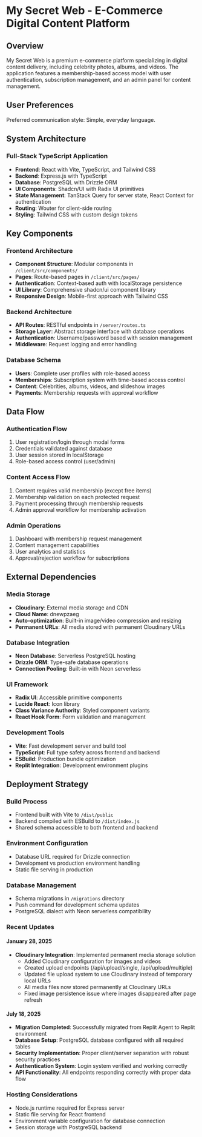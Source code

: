 # My Secret Web - E-Commerce Digital Content Platform

## Overview

My Secret Web is a premium e-commerce platform specializing in digital content delivery, including celebrity photos, albums, and videos. The application features a membership-based access model with user authentication, subscription management, and an admin panel for content management.

## User Preferences

Preferred communication style: Simple, everyday language.

## System Architecture

### Full-Stack TypeScript Application
- **Frontend**: React with Vite, TypeScript, and Tailwind CSS
- **Backend**: Express.js with TypeScript
- **Database**: PostgreSQL with Drizzle ORM
- **UI Components**: Shadcn/UI with Radix UI primitives
- **State Management**: TanStack Query for server state, React Context for authentication
- **Routing**: Wouter for client-side routing
- **Styling**: Tailwind CSS with custom design tokens

## Key Components

### Frontend Architecture
- **Component Structure**: Modular components in `/client/src/components/`
- **Pages**: Route-based pages in `/client/src/pages/`
- **Authentication**: Context-based auth with localStorage persistence
- **UI Library**: Comprehensive shadcn/ui component library
- **Responsive Design**: Mobile-first approach with Tailwind CSS

### Backend Architecture
- **API Routes**: RESTful endpoints in `/server/routes.ts`
- **Storage Layer**: Abstract storage interface with database operations
- **Authentication**: Username/password based with session management
- **Middleware**: Request logging and error handling

### Database Schema
- **Users**: Complete user profiles with role-based access
- **Memberships**: Subscription system with time-based access control
- **Content**: Celebrities, albums, videos, and slideshow images
- **Payments**: Membership requests with approval workflow

## Data Flow

### Authentication Flow
1. User registration/login through modal forms
2. Credentials validated against database
3. User session stored in localStorage
4. Role-based access control (user/admin)

### Content Access Flow
1. Content requires valid membership (except free items)
2. Membership validation on each protected request
3. Payment processing through membership requests
4. Admin approval workflow for membership activation

### Admin Operations
1. Dashboard with membership request management
2. Content management capabilities
3. User analytics and statistics
4. Approval/rejection workflow for subscriptions

## External Dependencies

### Media Storage
- **Cloudinary**: External media storage and CDN
- **Cloud Name**: dnewpzaeg
- **Auto-optimization**: Built-in image/video compression and resizing
- **Permanent URLs**: All media stored with permanent Cloudinary URLs

### Database Integration
- **Neon Database**: Serverless PostgreSQL hosting
- **Drizzle ORM**: Type-safe database operations
- **Connection Pooling**: Built-in with Neon serverless

### UI Framework
- **Radix UI**: Accessible primitive components
- **Lucide React**: Icon library
- **Class Variance Authority**: Styled component variants
- **React Hook Form**: Form validation and management

### Development Tools
- **Vite**: Fast development server and build tool
- **TypeScript**: Full type safety across frontend and backend
- **ESBuild**: Production bundle optimization
- **Replit Integration**: Development environment plugins

## Deployment Strategy

### Build Process
- Frontend built with Vite to `/dist/public`
- Backend compiled with ESBuild to `/dist/index.js`
- Shared schema accessible to both frontend and backend

### Environment Configuration
- Database URL required for Drizzle connection
- Development vs production environment handling
- Static file serving in production

### Database Management
- Schema migrations in `/migrations` directory
- Push command for development schema updates
- PostgreSQL dialect with Neon serverless compatibility

### Recent Updates

#### January 28, 2025
- **Cloudinary Integration**: Implemented permanent media storage solution
  - Added Cloudinary configuration for images and videos
  - Created upload endpoints (/api/upload/single, /api/upload/multiple)
  - Updated file upload system to use Cloudinary instead of temporary local URLs
  - All media files now stored permanently at Cloudinary URLs
  - Fixed image persistence issue where images disappeared after page refresh

#### July 18, 2025 
- **Migration Completed**: Successfully migrated from Replit Agent to Replit environment
- **Database Setup**: PostgreSQL database configured with all required tables
- **Security Implementation**: Proper client/server separation with robust security practices
- **Authentication System**: Login system verified and working correctly
- **API Functionality**: All endpoints responding correctly with proper data flow

### Hosting Considerations
- Node.js runtime required for Express server
- Static file serving for React frontend
- Environment variable configuration for database connection
- Session storage with PostgreSQL backend